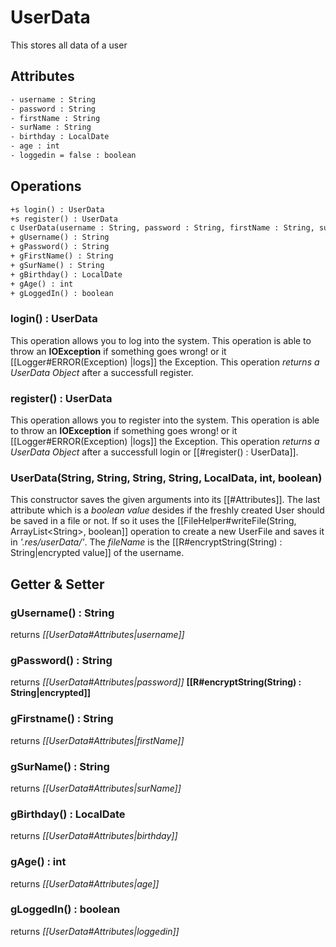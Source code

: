 # UserData
This stores all data of a user

## Attributes
```txt
- username : String
- password : String
- firstName : String
- surName : String
- birthday : LocalDate
- age : int
- loggedin = false : boolean
```

## Operations
```txt
+s login() : UserData
+s register() : UserData
c UserData(username : String, password : String, firstName : String, surName : String, birthday : LocalDate, age : int, createFile : boolean)
+ gUsername() : String
+ gPassword() : String
+ gFirstName() : String
+ gSurName() : String
+ gBirthday() : LocalDate
+ gAge() : int
+ gLoggedIn() : boolean
```

### login() : UserData
This operation allows you to log into the system. This operation is able to throw an **IOException** if something goes wrong! or it [[Logger#ERROR(Exception) |logs]] the Exception. This operation *returns a UserData Object* after a successfull register.
### register() : UserData
This operation allows you to register into the system. This operation is able to throw an **IOException** if something goes wrong! or it [[Logger#ERROR(Exception) |logs]] the Exception. This operation *returns a UserData Object* after a successfull login or [[#register() : UserData]].
### UserData(String, String, String, String, LocalData, int, boolean)
This constructor saves the given arguments into its [[#Attributes]]. The last attribute which is a *boolean value* desides if the freshly created User should be saved in a file or not. If so it uses the [[FileHelper#writeFile(String, ArrayList\<String\>, boolean]] operation to create a new UserFile and saves it in *'.res/userData/'*. The *fileName* is the [[R#encryptString(String) : String|encrypted value]] of the username.
## Getter & Setter
### gUsername() : String
returns *[[UserData#Attributes|username]]* 
### gPassword() : String
returns *[[UserData#Attributes|password]]* **[[R#encryptString(String) : String|encrypted]]**
### gFirstname() : String
returns *[[UserData#Attributes|firstName]]*
### gSurName() : String
returns *[[UserData#Attributes|surName]]*
### gBirthday() : LocalDate
returns *[[UserData#Attributes|birthday]]*
### gAge() : int
returns *[[UserData#Attributes|age]]*
### gLoggedIn() : boolean
returns *[[UserData#Attributes|loggedin]]*